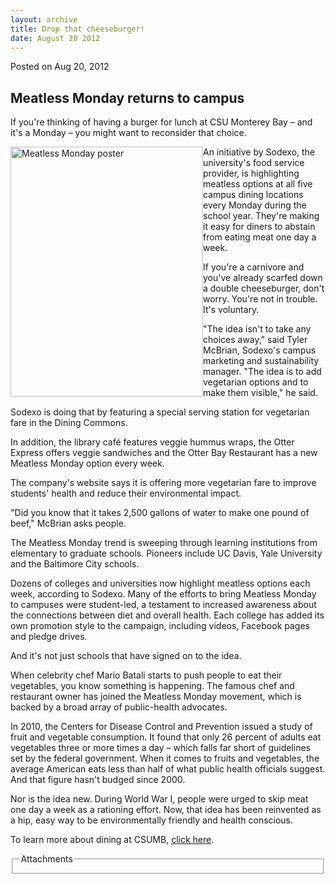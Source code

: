 ```yaml
---
layout: archive
title: Drop that cheeseburger!
date: August 20 2012
---
```





<span class="date">Posted on Aug 20, 2012    </span>
<h2><strong>Meatless Monday returns to campus</strong></h2>
<p>If you&apos;re thinking of having a burger for lunch at CSU Monterey
Bay &#x2013; and it&apos;s a Monday &#x2013; you might want to reconsider that
choice.</p>
<p><img alt="Meatless Monday poster" height="400" src="http://news.csumb.edu/sites/default/files/igx_migrate/images/Meatless%20Monday.jpg" style="float:left" width="308">An initiative by Sodexo, the
university&apos;s food service provider, is highlighting meatless
options at all five campus dining locations every Monday during the
school year. They&apos;re making it easy for diners to abstain from
eating meat one day a week.</img></p>
<p>If you&apos;re a carnivore and you&apos;ve already scarfed down a double
cheeseburger, don&apos;t worry. You&apos;re not in trouble. It&apos;s
voluntary.</p>
<p>&quot;The idea isn&apos;t to take any choices away,&quot; said Tyler McBrian,
Sodexo&apos;s campus marketing and sustainability manager. &quot;The idea is
to add vegetarian options and to make them visible,&quot; he said.</p>
<p>Sodexo is doing that by featuring a special serving station for
vegetarian fare in the Dining Commons.</p>
<p>In addition, the library caf&#xE9; features veggie hummus wraps, the
Otter Express offers veggie sandwiches and the Otter Bay Restaurant
has a new Meatless Monday option every week.</p>
<p>The company&apos;s website says it is offering more vegetarian fare
to improve students&apos; health and reduce their environmental
impact.</p>
<p>&quot;Did you know that it takes 2,500 gallons of water to make one
pound of beef,&quot; McBrian asks people.</p>
<p>The Meatless Monday trend is sweeping through learning
institutions from elementary to graduate schools. Pioneers include
UC Davis, Yale University and the Baltimore City schools.</p>
<p>Dozens of colleges and universities now highlight meatless
options each week, according to Sodexo. Many of the efforts to
bring Meatless Monday to campuses were student-led, a testament to
increased awareness about the connections between diet and overall
health. Each college has added its own promotion style to the
campaign, including videos, Facebook pages and pledge drives.</p>
<p>And it&apos;s not just schools that have signed on to the idea.</p>
<p>When celebrity chef Mario Batali starts to push people to eat
their vegetables, you know something is happening. The famous chef
and restaurant owner has joined the Meatless Monday movement, which
is backed by a broad array of public-health advocates.</p>
<p>In 2010, the Centers for Disease Control and Prevention issued a
study of fruit and vegetable consumption. It found that only 26
percent of adults eat vegetables three or more times a day &#x2013; which
falls far short of guidelines set by the federal government. When
it comes to fruits and vegetables, the average American eats less
than half of what public health officials suggest. And that figure
hasn&apos;t budged since 2000.</p>
<p>Nor is the idea new. During World War I, people were urged to
skip meat one day a week as a rationing effort. Now, that idea has
been reinvented as a hip, easy way to be environmentally friendly
and health conscious.</p>
<p>To learn more about dining at CSUMB, <a href="http://news.csumb.edu/node/9172" rel="nofollow">click
here</a>.</p>
<fieldset class="fieldgroup group-attachments">
<legend>Attachments</legend>
<div class="field field-type-emvideo field-field-attach-video">
<div class="field-items">
<div class="field-item odd">
<div class="emvideo emvideo-video emvideo-youtube">
<div class="emfield-emvideo emfield-emvideo-youtube">
<div id="emvideo-youtube-flash-wrapper-1"><object type="application/x-shockwave-flash" height="350" width="425" data="http://www.youtube.com/v/myQMIuZ_4Xc&amp;rel=0&amp;enablejsapi=1&amp;playerapiid=ytplayer&amp;fs=1" id="emvideo-youtube-flash-1"><param name="movie" value="http://www.youtube.com/v/myQMIuZ_4Xc&amp;rel=0&amp;enablejsapi=1&amp;playerapiid=ytplayer&amp;fs=1">
<param name="allowScriptAccess" value="sameDomain">
<param name="quality" value="best">
<param name="allowFullScreen" value="true">
<param name="bgcolor" value="#FFFFFF">
<param name="scale" value="noScale">
<param name="salign" value="TL">
<param name="FlashVars" value="playerMode=embedded">
<param name="wmode" value="transparent"/></param></param></param></param></param></param></param></param></object></div>
</div>
</div>
</div>
</div>
</div>
</fieldset>





